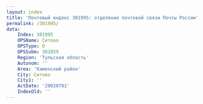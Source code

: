 ```yaml
---
layout: index
title: 'Почтовый индекс 301995: отделение почтовой связи Почты России'
permalink: /301995/
data:
    Index: 301995
    OPSName: Ситово
    OPSType: О
    OPSSubm: 301859
    Region: 'Тульская область'
    Autonom: ''
    Area: 'Каменский район'
    City: Ситово
    City1: ''
    ActDate: '20020701'
    IndexOld: ''
---
```

